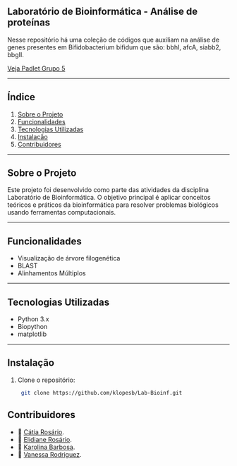 ## Laboratório de Bioinformática - Análise de proteínas 

Nesse repositório há uma coleção de códigos que auxiliam na análise de genes presentes em Bifidobacterium bifidum que são: bbhI, afcA, siabb2, bbgII. 

[Veja Padlet Grupo 5](https://padlet.com/elidianececilia1/trabalho-de-laborat-rios-de-bioinform-tica-nr4o4xa16dxgbn3l)


---

## Índice

1. [Sobre o Projeto](#sobre-o-projeto)
2. [Funcionalidades](#funcionalidades)
3. [Tecnologias Utilizadas](#tecnologias-utilizadas)
4. [Instalação](#instalação)
5. [Contribuidores](#contribuidores)

---

## Sobre o Projeto

Este projeto foi desenvolvido como parte das atividades da disciplina Laboratório de Bioinformática. O objetivo principal é aplicar conceitos teóricos e práticos da bioinformática para resolver problemas biológicos usando ferramentas computacionais.

---

## Funcionalidades

- Visualização de árvore filogenética
- BLAST
- Alinhamentos Múltiplos

---

## Tecnologias Utilizadas

- Python 3.x 
- Biopython
- matplotlib

---

## Instalação

1. Clone o repositório:
   ```bash
    git clone https://github.com/klopesb/Lab-Bioinf.git


## Contribuidores  

- 🧬 [Cátia Rosário](https://github.com/bluecanguru).    
- 🧬 [Elidiane Rosário](https://github.com/ely-24).  
- 🧬 [Karolina Barbosa](https://github.com/klopesb).
- 🧬 [Vanessa Rodriguez](https://github.com/VaneBR). 

